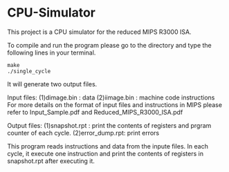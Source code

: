 # CPU-Simulator
This project is a CPU simulator for the reduced MIPS R3000 ISA.

To compile and run the program please go to the directory and type the following lines in your terminal.

    make
    ./single_cycle

It will generate two output files.


Input files:
(1)dimage.bin : data
(2)iimage.bin : machine code instructions
For more details on the format of input files and instructions in MIPS please refer to Input_Sample.pdf and Reduced_MIPS_R3000_ISA.pdf

Output files:
(1)snapshot.rpt : print the contents of registers and prgram counter of each cycle.
(2)error_dump.rpt: print errors

This program reads instructions and data from the inpute files. In each cycle, it execute one instruction and print the contents of registers in snapshot.rpt after executing it. 